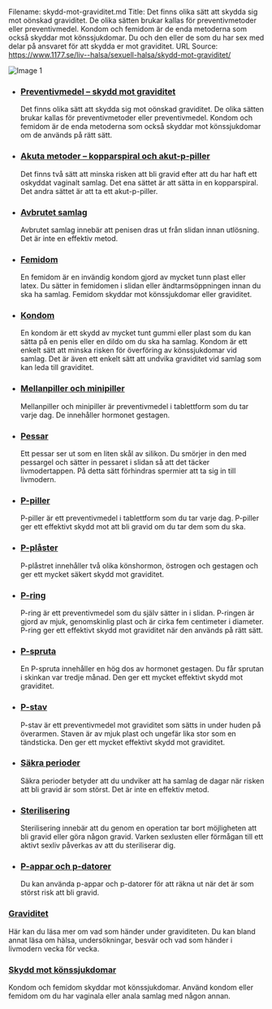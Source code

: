 Filename: skydd-mot-graviditet.md
Title: Det finns olika sätt att skydda sig mot oönskad graviditet. De olika sätten brukar kallas för preventivmetoder eller preventivmedel. Kondom och femidom är de enda metoderna som också skyddar mot könssjukdomar. Du och den eller de som du har sex med delar på ansvaret för att skydda er mot graviditet.
URL Source: https://www.1177.se/liv--halsa/sexuell-halsa/skydd-mot-graviditet/

![Image 1](https://www.1177.se/globalassets/1177/nationell/media/fotografier/halsa/sexuell-halsa/kondom_narbild.jpg?saved=2021-05-27+02:27)

*   ### [Preventivmedel – skydd mot graviditet](https://www.1177.se/liv--halsa/sexuell-halsa/skydd-mot-graviditet/preventivmedel--skydd-mot-graviditet/)
    
    Det finns olika sätt att skydda sig mot oönskad graviditet. De olika sätten brukar kallas för preventivmetoder eller preventivmedel. Kondom och femidom är de enda metoderna som också skyddar mot könssjukdomar om de används på rätt sätt.
    
*   ### [Akuta metoder – kopparspiral och akut-p-piller](https://www.1177.se/liv--halsa/sexuell-halsa/skydd-mot-graviditet/akuta-metoder--kopparspiral-och-akut-p-piller/)
    
    Det finns två sätt att minska risken att bli gravid efter att du har haft ett oskyddat vaginalt samlag. Det ena sättet är att sätta in en kopparspiral. Det andra sättet är att ta ett akut-p-piller.
    
*   ### [Avbrutet samlag](https://www.1177.se/liv--halsa/sexuell-halsa/skydd-mot-graviditet/avbrutet-samlag/)
    
    Avbrutet samlag innebär att penisen dras ut från slidan innan utlösning. Det är inte en effektiv metod.
    
*   ### [Femidom](https://www.1177.se/liv--halsa/sexuell-halsa/skydd-mot-graviditet/femidom/)
    
    En femidom är en invändig kondom gjord av mycket tunn plast eller latex. Du sätter in femidomen i slidan eller ändtarmsöppningen innan du ska ha samlag. Femidom skyddar mot könssjukdomar eller graviditet.
    

*   ### [Kondom](https://www.1177.se/liv--halsa/sexuell-halsa/skydd-mot-graviditet/kondom/)
    
    En kondom är ett skydd av mycket tunt gummi eller plast som du kan sätta på en penis eller en dildo om du ska ha samlag. Kondom är ett enkelt sätt att minska risken för överföring av könssjukdomar vid samlag. Det är även ett enkelt sätt att undvika graviditet vid samlag som kan leda till graviditet.
    
*   ### [Mellanpiller och minipiller](https://www.1177.se/liv--halsa/sexuell-halsa/skydd-mot-graviditet/mellanpiller-och-minipiller/)
    
    Mellanpiller och minipiller är preventivmedel i tablettform som du tar varje dag. De innehåller hormonet gestagen.
    
*   ### [Pessar](https://www.1177.se/liv--halsa/sexuell-halsa/skydd-mot-graviditet/pessar/)
    
    Ett pessar ser ut som en liten skål av silikon. Du smörjer in den med pessargel och sätter in pessaret i slidan så att det täcker livmodertappen. På detta sätt förhindras spermier att ta sig in till livmodern.
    
*   ### [P-piller](https://www.1177.se/liv--halsa/sexuell-halsa/skydd-mot-graviditet/p-piller/)
    
    P-piller är ett preventivmedel i tablettform som du tar varje dag. P-piller ger ett effektivt skydd mot att bli gravid om du tar dem som du ska.
    
*   ### [P-plåster](https://www.1177.se/liv--halsa/sexuell-halsa/skydd-mot-graviditet/p-plaster/)
    
    P-plåstret innehåller två olika könshormon, östrogen och gestagen och ger ett mycket säkert skydd mot graviditet.
    
*   ### [P-ring](https://www.1177.se/liv--halsa/sexuell-halsa/skydd-mot-graviditet/p-ring/)
    
    P-ring är ett preventivmedel som du själv sätter in i slidan. P-ringen är gjord av mjuk, genomskinlig plast och är cirka fem centimeter i diameter. P-ring ger ett effektivt skydd mot graviditet när den används på rätt sätt.
    
*   ### [P-spruta](https://www.1177.se/liv--halsa/sexuell-halsa/skydd-mot-graviditet/p-spruta/)
    
    En P-spruta innehåller en hög dos av hormonet gestagen. Du får sprutan i skinkan var tredje månad. Den ger ett mycket effektivt skydd mot graviditet.
    
*   ### [P-stav](https://www.1177.se/liv--halsa/sexuell-halsa/skydd-mot-graviditet/p-stav/)
    
    P-stav är ett preventivmedel mot graviditet som sätts in under huden på överarmen. Staven är av mjuk plast och ungefär lika stor som en tändsticka. Den ger ett mycket effektivt skydd mot graviditet.
    
*   ### [Säkra perioder](https://www.1177.se/liv--halsa/sexuell-halsa/skydd-mot-graviditet/sakra-perioder/)
    
    Säkra perioder betyder att du undviker att ha samlag de dagar när risken att bli gravid är som störst. Det är inte en effektiv metod.
    
*   ### [Sterilisering](https://www.1177.se/liv--halsa/sexuell-halsa/skydd-mot-graviditet/sterilisering/)
    
    Sterilisering innebär att du genom en operation tar bort möjligheten att bli gravid eller göra någon gravid. Varken sexlusten eller förmågan till ett aktivt sexliv påverkas av att du steriliserar dig.
    
*   ### [P-appar och p-datorer](https://www.1177.se/liv--halsa/sexuell-halsa/skydd-mot-graviditet/p-appar-och-p-datorer/)
    
    Du kan använda p-appar och p-datorer för att räkna ut när det är som störst risk att bli gravid.
    

### [Graviditet](https://www.1177.se/barn--gravid/graviditet/)

Här kan du läsa mer om vad som händer under graviditeten. Du kan bland annat läsa om hälsa, undersökningar, besvär och vad som händer i livmodern vecka för vecka.

### [Skydd mot könssjukdomar](https://www.1177.se/liv--halsa/sexuell-halsa/skydd-mot-konssjukdomar/)

Kondom och femidom skyddar mot könssjukdomar. Använd kondom eller femidom om du har vaginala eller anala samlag med någon annan.